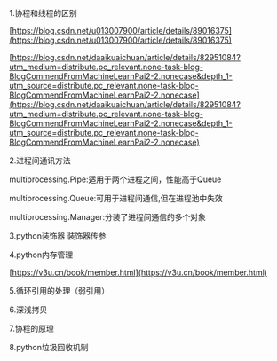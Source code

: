 1.协程和线程的区别

[https://blog.csdn.net/u013007900/article/details/89016375](https://blog.csdn.net/u013007900/article/details/89016375)

[https://blog.csdn.net/daaikuaichuan/article/details/82951084?utm_medium=distribute.pc_relevant.none-task-blog-BlogCommendFromMachineLearnPai2-2.nonecase&depth_1-utm_source=distribute.pc_relevant.none-task-blog-BlogCommendFromMachineLearnPai2-2.nonecase](https://blog.csdn.net/daaikuaichuan/article/details/82951084?utm_medium=distribute.pc_relevant.none-task-blog-BlogCommendFromMachineLearnPai2-2.nonecase&depth_1-utm_source=distribute.pc_relevant.none-task-blog-BlogCommendFromMachineLearnPai2-2.nonecase)

2.进程间通讯方法

multiprocessing.Pipe:适用于两个进程之间，性能高于Queue

multiprocessing.Queue:可用于进程间通信,但在进程池中失效

multiprocessing.Manager:分装了进程间通信的多个对象


3.python装饰器 装饰器传参

4.python内存管理

[https://v3u.cn/book/member.html](https://v3u.cn/book/member.html)

5.循环引用的处理（弱引用）

6.深浅拷贝

7.协程的原理

8.python垃圾回收机制